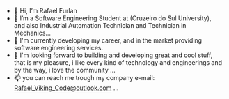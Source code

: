 - 👋 Hi, I’m Rafael Furlan
- 👀 I’m a Software Engineering Student at (Cruzeiro do Sul University), and also Industrial Automation Technician and Technician in Mechanics...
- 🌱 I'm currently developing my career, and in the market providing software engineering services.
- 💞️ I'm looking forward to building and developing great and cool stuff, that is my pleasure, i like every kind of technology and engineerings and by the way, i love the community ...
- 📫 you can reach me trough my company e-mail: Rafael_Viking_Code@outlook.com ...
